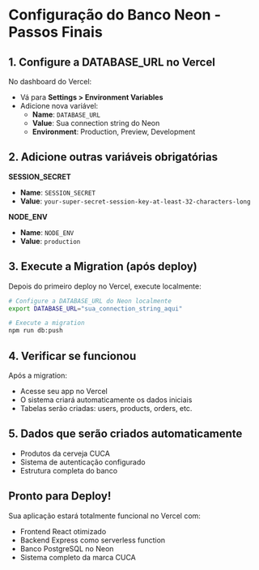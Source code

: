 # Configuração do Banco Neon - Passos Finais

## 1. Configure a DATABASE_URL no Vercel

No dashboard do Vercel:
- Vá para **Settings > Environment Variables**
- Adicione nova variável:
  - **Name**: `DATABASE_URL`
  - **Value**: Sua connection string do Neon
  - **Environment**: Production, Preview, Development

## 2. Adicione outras variáveis obrigatórias

**SESSION_SECRET**
- **Name**: `SESSION_SECRET`
- **Value**: `your-super-secret-session-key-at-least-32-characters-long`

**NODE_ENV**
- **Name**: `NODE_ENV`
- **Value**: `production`

## 3. Execute a Migration (após deploy)

Depois do primeiro deploy no Vercel, execute localmente:

```bash
# Configure a DATABASE_URL do Neon localmente
export DATABASE_URL="sua_connection_string_aqui"

# Execute a migration
npm run db:push
```

## 4. Verificar se funcionou

Após a migration:
- Acesse seu app no Vercel
- O sistema criará automaticamente os dados iniciais
- Tabelas serão criadas: users, products, orders, etc.

## 5. Dados que serão criados automaticamente

- Produtos da cerveja CUCA
- Sistema de autenticação configurado
- Estrutura completa do banco

## Pronto para Deploy!

Sua aplicação estará totalmente funcional no Vercel com:
- Frontend React otimizado
- Backend Express como serverless function
- Banco PostgreSQL no Neon
- Sistema completo da marca CUCA